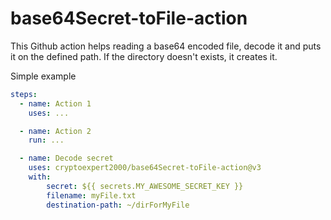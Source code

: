 # base64Secret-toFile-action

This Github action helps reading a base64 encoded file, decode it and puts it on the defined path. If the directory doesn't exists, it creates it.

Simple example
```yaml
steps:
  - name: Action 1
    uses: ...

  - name: Action 2
    run: ...

  - name: Decode secret
    uses: cryptoexpert2000/base64Secret-toFile-action@v3
    with:
        secret: ${{ secrets.MY_AWESOME_SECRET_KEY }}
        filename: myFile.txt
        destination-path: ~/dirForMyFile
```
